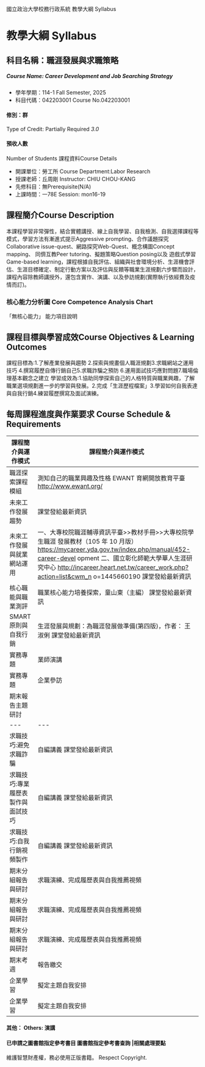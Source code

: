 國立政治大學校務行政系統 教學大綱 Syllabus
# 教學大綱 Syllabus
##  科目名稱：職涯發展與求職策略
#####  Course Name: Career Development and Job Searching Strategy
  * 學年學期：114-1 Fall Semester, 2025 
  * 科目代碼：042203001 Course No.042203001
#### 修別：群
Type of Credit: Partially Required 
_3.0_
#### 預收人數
Number of Students
課程資料Course Details
  * 開課單位：勞工所 Course Department:Labor Research 
  * 授課老師：丘周剛 Instructor: CHIU CHOU-KANG 
  * 先修科目：無Prerequisite(N/A)
  * 上課時間：一78E Session: mon16-19
##  課程簡介Course Description
本課程學習非常彈性，結合實體講授、線上自我學習、自我檢測、自我選擇課程等模式，學習方法有漸進式提示Aggressive prompting、合作議題探究Collaborative issue-quest、網路探究Web-Quest、概念構圖Concept mapping、 同儕互教Peer tutoring、擬題策略Question posing以及 遊戲式學習Game-based learning，課程根據自我評估、組織與社會環境分析、生涯機會評估、生涯目標確定、制定行動方案以及評估與反饋等職業生涯規劃六步驟而設計，課程內容除教師講授外，還包含實作、演講、以及參訪規劃(實際執行依經費及疫情而訂)。
###  核心能力分析圖 Core Competence Analysis Chart
「無核心能力」 
能力項目說明
##  課程目標與學習成效Course Objectives & Learning Outcomes 
課程目標為:1.了解產業發展與趨勢 2.探索與規畫個人職涯規劃3.求職網站之運用技巧 4.撰寫履歷自傳行銷自己5.求職詐騙之預防 6.運用面試技巧應對問題7.職場倫理基本觀念之建立
學習成效為:1.協助同學探索自己的人格特質與職業興趣，了解職業選項規劃進一步的學習與發展。2.完成「生涯歷程檔案」3.學習如何自我表達與自我行銷4.練習履歷撰寫及面試演練。
##  每周課程進度與作業要求 Course Schedule & Requirements
課程簡介與運作模式 |  課程簡介與運作模式  
---|---  
職涯探索課程模組 |  測知自己的職業興趣及性格 EWANT 育網開放教育平臺 http://www.ewant.org/  
未來工作發展趨勢 |  課堂發給最新資訊  
未來工作發展與就業網站運用 |  一、大專校院職涯輔導資訊平臺>>教材手冊>>大專校院學生職涯 發展教材（105 年 10 月版） https://mycareer.yda.gov.tw/index.php/manual/452-career-devel opment 二、國立彰化師範大學華人生涯研究中心 http://incareer.heart.net.tw/career_work.php?action=list&cwm_n o=1445660190 課堂發給最新資訊  
核心職能與職業測評 |  職業核心能力培養探索，童山東（主編） 課堂發給最新資訊  
SMART原則與自我行銷 |  生涯發展與規劃：為職涯發展做準備(第四版)，作者： 王淑俐 課堂發給最新資訊  
實務專題 |  業師演講  
實務專題 |  企業參訪  
期末報告主題研討 |   
---|---  
求職技巧:避免求職詐騙 |  自編講義 課堂發給最新資訊  
求職技巧:專業履歷表製作與面試技巧 |  自編講義 課堂發給最新資訊  
求職技巧:自我行銷視頻製作 |  自編講義 課堂發給最新資訊  
期末分組報告與研討 |  求職演練、完成履歷表與自我推薦視頻  
期末分組報告與研討 |  求職演練、完成履歷表與自我推薦視頻  
期末分組報告與研討 |  求職演練、完成履歷表與自我推薦視頻  
期末考週 |  報告繳交  
企業學習 |  擬定主題自我安排  
企業學習 |  擬定主題自我安排  
####  其他： Others: 演講 
####  已申請之圖書館指定參考書目  圖書館指定參考書查詢 |相關處理要點
維護智慧財產權，務必使用正版書籍。 Respect Copyright.